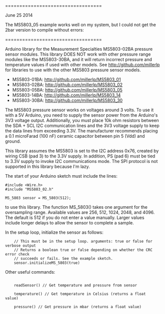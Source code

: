 ==================================

June 25 2014

The MS5803_05 example works well on my system, but I could not get the 2bar version to compile without errors:

==================================


Arduino library for the Measurement Specialties MS5803-02BA pressure sensor modules. This library
DOES NOT work with other pressure range modules like the MS5803-30BA, and it will return incorrect
pressure and temperature values if used with other models. See http://github.com/millerlp for 
libraries to use with the other MS5803 pressure sensor models.

* MS5803-01BA: http://github.com/millerlp/MS5803_01 
* MS5803-02BA: http://github.com/millerlp/MS5803_02 
* MS5803-05BA: http://github.com/millerlp/MS5803_05 
* MS5803-14BA: http://github.com/millerlp/MS5803_14 
* MS5803-30BA: http://github.com/millerlp/MS5803_30 

The MS5803 pressure sensor works on voltages around 3 volts. To use it with a 5V Arduino,
you need to supply the sensor power from the Arduino's 3V3 voltage output. Additionally,
you must place 10k ohm resistors between the SDA + SCL I2C communication lines and the 3V3 
voltage supply to keep the data lines from exceeding 3.3V. The manufacturer recommends placing 
a 0.1 microFarad (100 nF) ceramic capacitor between pin 5 (Vdd) and ground. 

This library assumes the MS5803 is set to the I2C address 0x76, created by wiring CSB (pad 3)
to the 3.3V supply. In addition, PS (pad 6) must be tied to 3.3V supply to invoke I2C 
communications mode. The SPI protocol is not supported in this library because I'm lazy. 

 

The start of your Arduino sketch must include the lines:


```
#include <Wire.h>
#include "MS5803_02.h"

MS_5803 sensor = MS_5803(512);

```

to use this library. The function MS_5803() takes one argument for the oversampling range. Available
values are 256, 512, 1024, 2048, and 4096. The default is 512 if you do not enter a 
value manually. Larger values include longer delays to allow the sensor to complete
a sample. 

In the setup loop, initialize the sensor as follows:
```
	// This must be in the setup loop. arguments: true or false for verbose output
	// Returns a boolean true or false depending on whether the CRC error check
	// succeeds or fails. See the example sketch.
	sensor.initializeMS_5803(true) 
```

Other useful commands:
```

	readSensor() // Get temperature and pressure from sensor

	temperature() // Get temperature in Celsius (returns a float value)
	
	pressure() // Get pressure in mbar (returns a float value)
```
